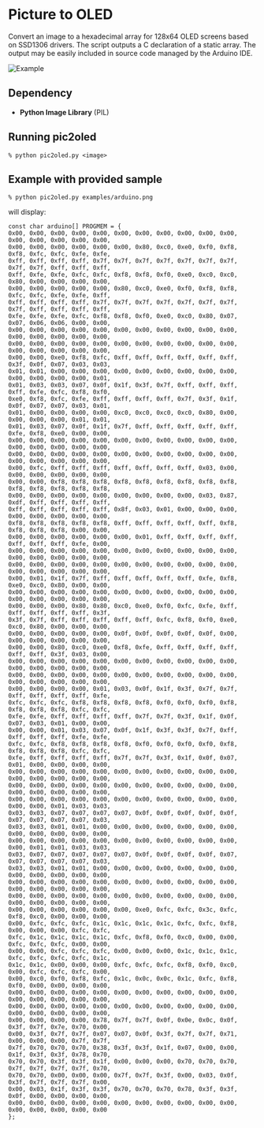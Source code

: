 Picture to OLED
===============

Convert an image to a hexadecimal array for 128x64 OLED screens based on SSD1306 drivers.
The script outputs a C declaration of a static array. The output may be easily
included in source code managed by the Arduino IDE.

![Example](/data/readme.png)


Dependency
----------

* **Python Image Library** (PIL)


Running pic2oled
----------------

    % python pic2oled.py <image>


Example with provided sample
----------------------------

    % python pic2oled.py examples/arduino.png

will display:

    const char arduino[] PROGMEM = {
    0x00, 0x00, 0x00, 0x00, 0x00, 0x00, 0x00, 0x00, 0x00, 0x00, 0x00, 0x00, 0x00, 0x00, 0x00, 0x00, 
    0x00, 0x00, 0x00, 0x00, 0x00, 0x00, 0x80, 0xc0, 0xe0, 0xf0, 0xf8, 0xf8, 0xfc, 0xfc, 0xfe, 0xfe, 
    0xff, 0xff, 0xff, 0xff, 0x7f, 0x7f, 0x7f, 0x7f, 0x7f, 0x7f, 0x7f, 0x7f, 0x7f, 0xff, 0xff, 0xff, 
    0xff, 0xfe, 0xfe, 0xfc, 0xfc, 0xf8, 0xf8, 0xf0, 0xe0, 0xc0, 0xc0, 0x80, 0x00, 0x00, 0x00, 0x00, 
    0x00, 0x00, 0x00, 0x00, 0x00, 0x80, 0xc0, 0xe0, 0xf0, 0xf8, 0xf8, 0xfc, 0xfc, 0xfe, 0xfe, 0xff, 
    0xff, 0xff, 0xff, 0xff, 0x7f, 0x7f, 0x7f, 0x7f, 0x7f, 0x7f, 0x7f, 0x7f, 0xff, 0xff, 0xff, 0xff, 
    0xfe, 0xfe, 0xfe, 0xfc, 0xf8, 0xf8, 0xf0, 0xe0, 0xc0, 0x80, 0x07, 0x07, 0x06, 0x06, 0x00, 0x00, 
    0x00, 0x00, 0x00, 0x00, 0x00, 0x00, 0x00, 0x00, 0x00, 0x00, 0x00, 0x00, 0x00, 0x00, 0x00, 0x00, 
    0x00, 0x00, 0x00, 0x00, 0x00, 0x00, 0x00, 0x00, 0x00, 0x00, 0x00, 0x00, 0x00, 0x00, 0x00, 0x00, 
    0x00, 0x00, 0xe0, 0xf8, 0xfc, 0xff, 0xff, 0xff, 0xff, 0xff, 0xff, 0x3f, 0x0f, 0x07, 0x03, 0x03, 
    0x01, 0x01, 0x00, 0x00, 0x00, 0x00, 0x00, 0x00, 0x00, 0x00, 0x00, 0x00, 0x00, 0x00, 0x00, 0x01, 
    0x01, 0x03, 0x03, 0x07, 0x0f, 0x1f, 0x3f, 0x7f, 0xff, 0xff, 0xff, 0xff, 0xfe, 0xfc, 0xf8, 0xf0, 
    0xe0, 0xf8, 0xfc, 0xfe, 0xff, 0xff, 0xff, 0xff, 0x7f, 0x3f, 0x1f, 0x0f, 0x07, 0x07, 0x03, 0x01, 
    0x01, 0x00, 0x00, 0x00, 0x00, 0xc0, 0xc0, 0xc0, 0xc0, 0x80, 0x00, 0x00, 0x00, 0x00, 0x01, 0x01, 
    0x01, 0x03, 0x07, 0x0f, 0x1f, 0x7f, 0xff, 0xff, 0xff, 0xff, 0xff, 0xfe, 0xf8, 0xe0, 0x00, 0x00, 
    0x00, 0x00, 0x00, 0x00, 0x00, 0x00, 0x00, 0x00, 0x00, 0x00, 0x00, 0x00, 0x00, 0x00, 0x00, 0x00, 
    0x00, 0x00, 0x00, 0x00, 0x00, 0x00, 0x00, 0x00, 0x00, 0x00, 0x00, 0x00, 0x00, 0x00, 0x00, 0x00, 
    0x00, 0xfc, 0xff, 0xff, 0xff, 0xff, 0xff, 0xff, 0xff, 0x03, 0x00, 0x00, 0x00, 0x00, 0x00, 0x00, 
    0x00, 0x00, 0xf8, 0xf8, 0xf8, 0xf8, 0xf8, 0xf8, 0xf8, 0xf8, 0xf8, 0xf8, 0xf8, 0xf8, 0xf8, 0xf8, 
    0x00, 0x00, 0x00, 0x00, 0x00, 0x00, 0x00, 0x00, 0x00, 0x03, 0x87, 0xdf, 0xff, 0xff, 0xff, 0xff, 
    0xff, 0xff, 0xff, 0xff, 0xff, 0x8f, 0x03, 0x01, 0x00, 0x00, 0x00, 0x00, 0x00, 0x00, 0x00, 0x00, 
    0xf8, 0xf8, 0xf8, 0xf8, 0xf8, 0xff, 0xff, 0xff, 0xff, 0xff, 0xf8, 0xf8, 0xf8, 0xf8, 0x00, 0x00, 
    0x00, 0x00, 0x00, 0x00, 0x00, 0x00, 0x01, 0xff, 0xff, 0xff, 0xff, 0xff, 0xff, 0xff, 0xfe, 0x00, 
    0x00, 0x00, 0x00, 0x00, 0x00, 0x00, 0x00, 0x00, 0x00, 0x00, 0x00, 0x00, 0x00, 0x00, 0x00, 0x00, 
    0x00, 0x00, 0x00, 0x00, 0x00, 0x00, 0x00, 0x00, 0x00, 0x00, 0x00, 0x00, 0x00, 0x00, 0x00, 0x00, 
    0x00, 0x01, 0x1f, 0x7f, 0xff, 0xff, 0xff, 0xff, 0xff, 0xfe, 0xf8, 0xe0, 0xc0, 0x80, 0x00, 0x00, 
    0x00, 0x00, 0x00, 0x00, 0x00, 0x00, 0x00, 0x00, 0x00, 0x00, 0x00, 0x00, 0x00, 0x00, 0x00, 0x00, 
    0x00, 0x00, 0x00, 0x80, 0x80, 0xc0, 0xe0, 0xf0, 0xfc, 0xfe, 0xff, 0xff, 0xff, 0xff, 0xff, 0x3f, 
    0x3f, 0x7f, 0xff, 0xff, 0xff, 0xff, 0xff, 0xfc, 0xf8, 0xf0, 0xe0, 0xc0, 0x80, 0x00, 0x00, 0x00, 
    0x00, 0x00, 0x00, 0x00, 0x00, 0x0f, 0x0f, 0x0f, 0x0f, 0x0f, 0x00, 0x00, 0x00, 0x00, 0x00, 0x00, 
    0x00, 0x00, 0x80, 0xc0, 0xe0, 0xf8, 0xfe, 0xff, 0xff, 0xff, 0xff, 0xff, 0xff, 0x3f, 0x03, 0x00, 
    0x00, 0x00, 0x00, 0x00, 0x00, 0x00, 0x00, 0x00, 0x00, 0x00, 0x00, 0x00, 0x00, 0x00, 0x00, 0x00, 
    0x00, 0x00, 0x00, 0x00, 0x00, 0x00, 0x00, 0x00, 0x00, 0x00, 0x00, 0x00, 0x00, 0x00, 0x00, 0x00, 
    0x00, 0x00, 0x00, 0x00, 0x01, 0x03, 0x0f, 0x1f, 0x3f, 0x7f, 0x7f, 0xff, 0xff, 0xff, 0xff, 0xfe, 
    0xfc, 0xfc, 0xfc, 0xf8, 0xf8, 0xf8, 0xf8, 0xf0, 0xf0, 0xf0, 0xf8, 0xf8, 0xf8, 0xf8, 0xfc, 0xfc, 
    0xfe, 0xfe, 0xff, 0xff, 0xff, 0xff, 0x7f, 0x7f, 0x3f, 0x1f, 0x0f, 0x07, 0x03, 0x01, 0x00, 0x00, 
    0x00, 0x00, 0x01, 0x03, 0x07, 0x0f, 0x1f, 0x3f, 0x3f, 0x7f, 0xff, 0xff, 0xff, 0xff, 0xfe, 0xfe, 
    0xfc, 0xfc, 0xf8, 0xf8, 0xf8, 0xf8, 0xf0, 0xf0, 0xf0, 0xf0, 0xf8, 0xf8, 0xf8, 0xf8, 0xfc, 0xfc, 
    0xfe, 0xff, 0xff, 0xff, 0xff, 0x7f, 0x7f, 0x3f, 0x1f, 0x0f, 0x07, 0x01, 0x00, 0x00, 0x00, 0x00, 
    0x00, 0x00, 0x00, 0x00, 0x00, 0x00, 0x00, 0x00, 0x00, 0x00, 0x00, 0x00, 0x00, 0x00, 0x00, 0x00, 
    0x00, 0x00, 0x00, 0x00, 0x00, 0x00, 0x00, 0x00, 0x00, 0x00, 0x00, 0x00, 0x00, 0x00, 0x00, 0x00, 
    0x00, 0x00, 0x00, 0x00, 0x00, 0x00, 0x00, 0x00, 0x00, 0x00, 0x00, 0x00, 0x00, 0x01, 0x03, 0x03, 
    0x03, 0x03, 0x07, 0x07, 0x07, 0x07, 0x0f, 0x0f, 0x0f, 0x0f, 0x0f, 0x07, 0x07, 0x07, 0x07, 0x03, 
    0x03, 0x03, 0x01, 0x01, 0x00, 0x00, 0x00, 0x00, 0x00, 0x00, 0x00, 0x00, 0x00, 0x00, 0x00, 0x00, 
    0x00, 0x00, 0x00, 0x00, 0x00, 0x00, 0x00, 0x00, 0x00, 0x00, 0x00, 0x00, 0x01, 0x01, 0x03, 0x03, 
    0x03, 0x07, 0x07, 0x07, 0x07, 0x07, 0x0f, 0x0f, 0x0f, 0x0f, 0x07, 0x07, 0x07, 0x07, 0x07, 0x03, 
    0x03, 0x03, 0x01, 0x01, 0x00, 0x00, 0x00, 0x00, 0x00, 0x00, 0x00, 0x00, 0x00, 0x00, 0x00, 0x00, 
    0x00, 0x00, 0x00, 0x00, 0x00, 0x00, 0x00, 0x00, 0x00, 0x00, 0x00, 0x00, 0x00, 0x00, 0x00, 0x00, 
    0x00, 0x00, 0x00, 0x00, 0x00, 0x00, 0x00, 0x00, 0x00, 0x00, 0x00, 0x00, 0x00, 0x00, 0x00, 0x00, 
    0x00, 0x00, 0x00, 0x00, 0x00, 0x00, 0xe0, 0xfc, 0xfc, 0x3c, 0xfc, 0xf8, 0xc0, 0x00, 0x00, 0x00, 
    0x00, 0xfc, 0xfc, 0xfc, 0x1c, 0x1c, 0x1c, 0x1c, 0xfc, 0xfc, 0xf8, 0x00, 0x00, 0x00, 0xfc, 0xfc, 
    0xfc, 0x1c, 0x1c, 0x1c, 0x1c, 0xfc, 0xf8, 0xf0, 0xc0, 0x00, 0x00, 0xfc, 0xfc, 0xfc, 0x00, 0x00, 
    0x00, 0x00, 0xfc, 0xfc, 0xfc, 0x00, 0x00, 0x00, 0x1c, 0x1c, 0x1c, 0xfc, 0xfc, 0xfc, 0xfc, 0x1c, 
    0x1c, 0x1c, 0x00, 0x00, 0x00, 0xfc, 0xfc, 0xfc, 0xf8, 0xf0, 0xc0, 0x00, 0xfc, 0xfc, 0xfc, 0x00, 
    0x00, 0xc0, 0xf0, 0xf8, 0xfc, 0x1c, 0x0c, 0x0c, 0x1c, 0xfc, 0xf8, 0xf0, 0x00, 0x00, 0x00, 0x00, 
    0x00, 0x00, 0x00, 0x00, 0x00, 0x00, 0x00, 0x00, 0x00, 0x00, 0x00, 0x00, 0x00, 0x00, 0x00, 0x00, 
    0x00, 0x00, 0x00, 0x00, 0x00, 0x00, 0x00, 0x00, 0x00, 0x00, 0x00, 0x00, 0x00, 0x00, 0x00, 0x00, 
    0x00, 0x00, 0x00, 0x00, 0x78, 0x7f, 0x7f, 0x0f, 0x0e, 0x0c, 0x0f, 0x3f, 0x7f, 0x7e, 0x70, 0x00, 
    0x00, 0x3f, 0x7f, 0x7f, 0x07, 0x07, 0x0f, 0x3f, 0x7f, 0x7f, 0x71, 0x00, 0x00, 0x00, 0x7f, 0x7f, 
    0x7f, 0x70, 0x70, 0x70, 0x38, 0x3f, 0x3f, 0x1f, 0x07, 0x00, 0x00, 0x1f, 0x3f, 0x3f, 0x78, 0x70, 
    0x70, 0x70, 0x3f, 0x3f, 0x1f, 0x00, 0x00, 0x00, 0x70, 0x70, 0x70, 0x7f, 0x7f, 0x7f, 0x7f, 0x70, 
    0x70, 0x70, 0x00, 0x00, 0x00, 0x7f, 0x7f, 0x3f, 0x00, 0x03, 0x0f, 0x3f, 0x7f, 0x7f, 0x7f, 0x00, 
    0x00, 0x03, 0x1f, 0x3f, 0x3f, 0x70, 0x70, 0x70, 0x78, 0x3f, 0x3f, 0x0f, 0x00, 0x00, 0x00, 0x00, 
    0x00, 0x00, 0x00, 0x00, 0x00, 0x00, 0x00, 0x00, 0x00, 0x00, 0x00, 0x00, 0x00, 0x00, 0x00, 0x00
    };

